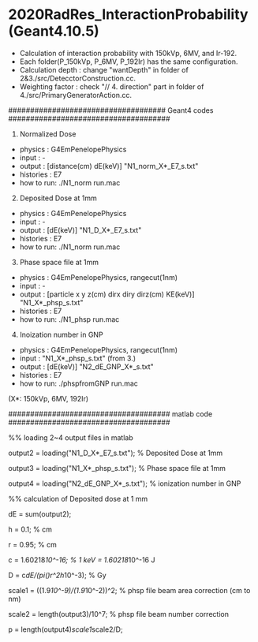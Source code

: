 # 2020RadRes_InteractionProbability (Geant4.10.5)
* Calculation of interaction probability with 150kVp, 6MV, and Ir-192.
* Each folder(P_150kVp, P_6MV, P_192Ir) has the same configuration.
* Calculation depth : change "wantDepth" in folder of 2&3./src/DetecctorConstruction.cc.
* Weighting factor  : check "// 4. direction" part in folder of 4./src/PrimaryGeneratorAction.cc.



#################################### Geant4 codes #####################################
1. Normalized Dose
  - physics   : G4EmPenelopePhysics
  - input     : -
  - output    : [distance(cm) dE(keV)] "N1_norm_X*_E7_s.txt"
  - histories : E7
  - how to run: ./N1_norm run.mac
  
2. Deposited Dose at 1mm
  - physics   : G4EmPenelopePhysics
  - input     : -
  - output    : [dE(keV)] "N1_D_X*_E7_s.txt"
  - histories : E7
  - how to run: ./N1_norm run.mac
  
3. Phase space file at 1mm
  - physics   : G4EmPenelopePhysics, rangecut(1nm)
  - input     : -
  - output    : [particle x y z(cm) dirx diry dirz(cm) KE(keV)] "N1_X*_phsp_s.txt"
  - histories : E7
  - how to run: ./N1_phsp run.mac
  
4. Inoization number in GNP
  - physics   : G4EmPenelopePhysics, rangecut(1nm)
  - input     : "N1_X*_phsp_s.txt" (from 3.)
  - output    : [dE(keV)] "N2_dE_GNP_X*_s.txt"
  - histories : E7
  - how to run: ./phspfromGNP run.mac

(X*: 150kVp, 6MV, 192Ir)


##################################### matlab code #####################################

%% loading 2~4 output files in matlab

output2 = loading("N1_D_X*_E7_s.txt");    % Deposited Dose at 1mm

output3 = loading("N1_X*_phsp_s.txt");    % Phase space file at 1mm

output4 = loading("N2_dE_GNP_X*_s.txt");  % ionization number in GNP

%% calculation of Deposited dose at 1 mm

dE = sum(output2);

h = 0.1;                                  % cm

r = 0.95;                                 % cm

c = 1.60218*10^-16;                       % 1 keV = 1.60218*10^-16 J

D = c*dE/(pi()*r^2*h*10^-3);              % Gy

scale1 = ((1.9*10^-9)/(1.9*10^-2))^2;     % phsp file beam area correction (cm to nm)

scale2 = length(output3)/10^7;            % phsp file beam number correction

p = length(output4)*scale1*scale2/D;
